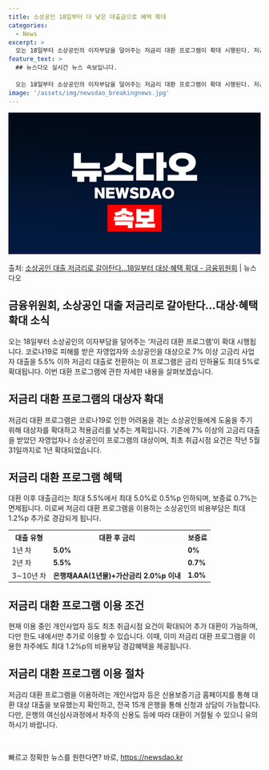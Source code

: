 ```yaml
---
title: 소상공인 18일부터 더 낮은 대출금으로 혜택 확대
categories:
  - News
excerpt: >
  오는 18일부터 소상공인의 이자부담을 덜어주는 저금리 대환 프로그램이 확대 시행된다. 저금리로 갈아탈 수 있…
feature_text: >
  ## 뉴스다오 실시간 뉴스 속보입니다.

  오는 18일부터 소상공인의 이자부담을 덜어주는 저금리 대환 프로그램이 확대 시행된다. 저금리로 갈아탈 수 있…
image: '/assets/img/newsdao_breakingnews.jpg'
---
```


![뉴스다오 속보](/assets/img/newsdao_breakingnews.jpg)

<p>출처: <a href="https://newsdao.kr/3330" rel="dofollow">소상공인 대출 저금리로 갈아탄다…18일부터 대상·혜택 확대 - 금융위원회</a> | 뉴스다오</p>

<h2 data-ke-size="size26">금융위원회, 소상공인 대출 저금리로 갈아탄다…대상·혜택 확대 소식</h2>
<p data-ke-size="size16">오는 18일부터 소상공인의 이자부담을 덜어주는 ‘저금리 대환 프로그램’이 확대 시행됩니다. 코로나19로 피해를 받은 자영업자와 소상공인을 대상으로 7% 이상 고금리 사업자 대출을 5.5% 이하 저금리 대출로 전환하는 이 프로그램은 금리 인하율도 최대 5%로 확대됩니다. 이번 대환 프로그램에 관한 자세한 내용을 살펴보겠습니다.</p>

<h2 data-ke-size="size24">저금리 대환 프로그램의 대상자 확대</h2>
<p data-ke-size="size16">저금리 대환 프로그램은 코로나19로 인한 어려움을 겪는 소상공인들에게 도움을 주기 위해 대상자를 확대하고 적용금리를 낮추는 계획입니다. 기존에 7% 이상의 고금리 대출을 받았던 자영업자나 소상공인이 프로그램의 대상이며, 최초 취급시점 요건은 작년 5월 31일까지로 1년 확대되었습니다.</p>

<h2 data-ke-size="size24">저금리 대환 프로그램 혜택</h2>
<p data-ke-size="size16">대환 이후 대출금리는 최대 5.5%에서 최대 5.0%로 0.5%p 인하되며, 보증료 0.7%는 면제됩니다. 이로써 저금리 대환 프로그램을 이용하는 소상공인의 비용부담은 최대 1.2%p 추가로 경감되게 됩니다.</p>

<table>
  <tr>
    <th>대출 유형</th>
    <th>대환 후 금리</th>
    <th>보증료</th>
  </tr>
  <tr>
    <td>1년 차</td>
    <td><b>5.0%</b></td>
    <td><b>0%</b></td>
  </tr>
  <tr>
    <td>2년 차</td>
    <td><b>5.5%</b></td>
    <td><b>0.7%</b></td>
  </tr>
  <tr>
    <td>3∼10년 차</td>
    <td><b>은행채AAA(1년물)+가산금리 2.0%p 이내</b></td>
    <td><b>1.0%</b></td>
  </tr>
</table>

<h2 data-ke-size="size24">저금리 대환 프로그램 이용 조건</h2>
<p data-ke-size="size16">현재 이용 중인 개인사업자 등도 최초 취급시점 요건이 확대되어 추가 대환이 가능하며, 다만 한도 내에서만 추가로 이용할 수 있습니다. 이때, 이미 저금리 대환 프로그램을 이용한 차주에도 최대 1.2%p의 비용부담 경감혜택을 제공됩니다.</p>

<h2 data-ke-size="size24">저금리 대환 프로그램 이용 절차</h2>
<p data-ke-size="size16">저금리 대환 프로그램을 이용하려는 개인사업자 등은 신용보증기금 홈페이지를 통해 대환 대상 대출을 보유했는지 확인하고, 전국 15개 은행을 통해 신청과 상담이 가능합니다. 다만, 은행의 여신심사과정에서 차주의 신용도 등에 따라 대환이 거절될 수 있으니 유의하시기 바랍니다.</p>
<p data-ke-size="size16">&nbsp;</p> 

빠르고 정확한 뉴스를 원한다면? 바로, <a href="https://newsdao.kr" rel="dofollow">https://newsdao.kr</a>


